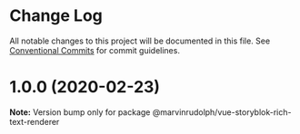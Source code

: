 # Change Log

All notable changes to this project will be documented in this file.
See [Conventional Commits](https://conventionalcommits.org) for commit guidelines.

# 1.0.0 (2020-02-23)

**Note:** Version bump only for package @marvinrudolph/vue-storyblok-rich-text-renderer

